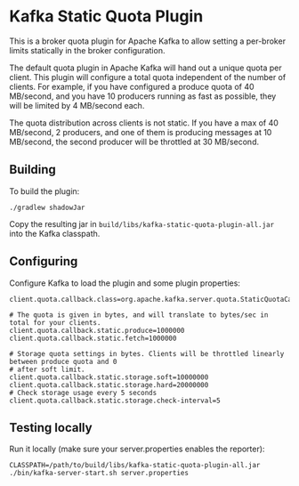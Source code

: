 # Kafka Static Quota Plugin

This is a broker quota plugin for Apache Kafka to allow setting a per-broker limits statically in
the broker configuration. 

The default quota plugin in Apache Kafka will hand out a unique quota per client. This plugin will configure a total
quota independent of the number of clients. For example, if you have configured a produce
quota of 40 MB/second, and you have 10 producers running as fast as possible, they will be limited by 4 MB/second each. 

The quota distribution across clients is not static. If you have a max of 40 MB/second, 2 producers, and one of them is 
producing messages at 10 MB/second, the second producer will be throttled at 30 MB/second.

## Building

To build the plugin:

```
./gradlew shadowJar
```

Copy the resulting jar in `build/libs/kafka-static-quota-plugin-all.jar` into the Kafka classpath.


## Configuring

Configure Kafka to load the plugin and some plugin properties:

```
client.quota.callback.class=org.apache.kafka.server.quota.StaticQuotaCallback

# The quota is given in bytes, and will translate to bytes/sec in total for your clients.
client.quota.callback.static.produce=1000000
client.quota.callback.static.fetch=1000000

# Storage quota settings in bytes. Clients will be throttled linearly between produce quota and 0
# after soft limit.
client.quota.callback.static.storage.soft=10000000
client.quota.callback.static.storage.hard=20000000
# Check storage usage every 5 seconds
client.quota.callback.static.storage.check-interval=5
```


## Testing locally

Run it locally (make sure your server.properties enables the reporter):

```
CLASSPATH=/path/to/build/libs/kafka-static-quota-plugin-all.jar ./bin/kafka-server-start.sh server.properties
```
